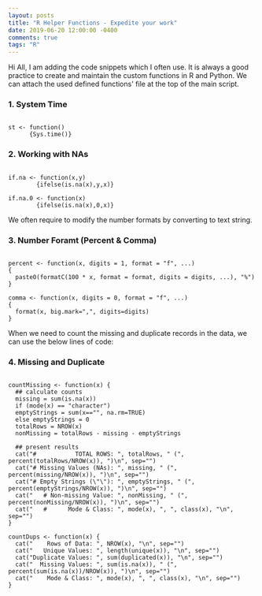 ```yaml
---
layout: posts
title: "R Helper Functions - Expedite your work"
date: 2019-06-20 12:00:00 -0400
comments: true
tags: "R"
---
```

Hi All, I am adding the code snippets which I often use. It is always a good practice to create and 
maintain the custom functions in R and Python. We can attach the used defined functions' file at the
top of the main script.

### 1. System Time
```{r}

st <- function() 
      {Sys.time()}

```
### 2. Working with NAs
```{r}

if.na <- function(x,y) 
        {ifelse(is.na(x),y,x)}

if.na.0 <- function(x) 
        {ifelse(is.na(x),0,x)}

```

We often require to modify the number formats by converting to text string.

### 3. Number Foramt (Percent & Comma)
```{r}

percent <- function(x, digits = 1, format = "f", ...) 
{
  paste0(formatC(100 * x, format = format, digits = digits, ...), "%")
}

comma <- function(x, digits = 0, format = "f", ...) 
{
  format(x, big.mark=",", digits=digits)
}

```
When we need to count the missing and duplicate records in the data, we can use the below lines of code:
### 4. Missing and Duplicate
```{r}

countMissing <- function(x) {
  ## calculate counts
  missing = sum(is.na(x))
  if (mode(x) == "character") 
  emptyStrings = sum(x=="", na.rm=TRUE) 
  else emptyStrings = 0
  totalRows = NROW(x)
  nonMissing = totalRows - missing - emptyStrings
  
  ## present results
  cat("#           TOTAL ROWS: ", totalRows, " (", percent(totalRows/NROW(x)), ")\n", sep="")
  cat("# Missing Values (NAs): ", missing, " (", percent(missing/NROW(x)), ")\n", sep="")
  cat("# Empty Strings (\"\"): ", emptyStrings, " (", percent(emptyStrings/NROW(x)), ")\n", sep="")
  cat("   # Non-missing Value: ", nonMissing, " (", percent(nonMissing/NROW(x)), ")\n", sep="")
  cat("   #      Mode & Class: ", mode(x), ", ", class(x), "\n", sep="")
}

```
```{r}
countDups <- function(x) {
  cat("    Rows of Data: ", NROW(x), "\n", sep="")  
  cat("   Unique Values: ", length(unique(x)), "\n", sep="")
  cat("Duplicate Values: ", sum(duplicated(x)), "\n", sep="")
  cat("  Missing Values: ", sum(is.na(x)), " (", percent(sum(is.na(x))/NROW(x)), ")\n", sep="")
  cat("    Mode & Class: ", mode(x), ", ", class(x), "\n", sep="")
}

```
